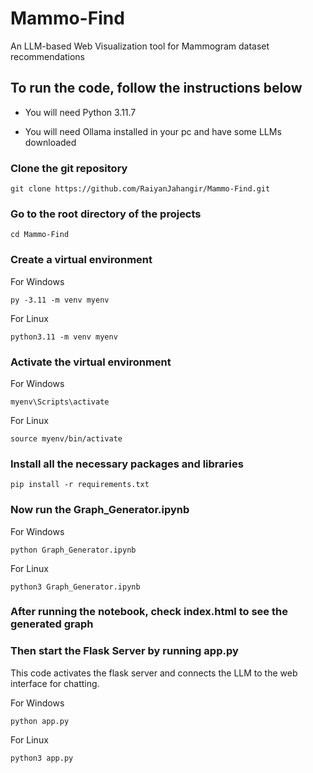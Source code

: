 # Mammo-Find
An LLM-based Web Visualization tool for Mammogram dataset recommendations 

## To run the code, follow the instructions below

- You will need Python 3.11.7

- You will need Ollama installed in your pc and have some LLMs downloaded

### Clone the git repository
```
git clone https://github.com/RaiyanJahangir/Mammo-Find.git
```

### Go to the root directory of the projects
```
cd Mammo-Find
```

### Create a virtual environment 

For Windows
```
py -3.11 -m venv myenv  
```

For Linux
```
python3.11 -m venv myenv 
```

### Activate the virtual environment 

For Windows
```
myenv\Scripts\activate
```

For Linux
```
source myenv/bin/activate
```

### Install all the necessary packages and libraries
```
pip install -r requirements.txt
```

### Now run the Graph_Generator.ipynb

For Windows
```
python Graph_Generator.ipynb
```

For Linux
```
python3 Graph_Generator.ipynb
```

### After running the notebook, check index.html to see the generated graph

### Then start the Flask Server by running app.py
This code activates the flask server and connects the LLM to the web interface for chatting.

For Windows
```
python app.py
```

For Linux
```
python3 app.py
```
